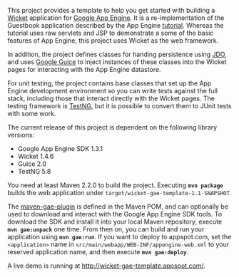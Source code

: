 This project provides a template to help you get started with building a [Wicket](http://wicket.apache.org/) application for [Google App Engine](http://code.google.com/appengine/).  It is a re-implementation of the Guestbook application described by the App Engine [tutorial](http://code.google.com/appengine/docs/java/gettingstarted/).  Whereas the tutorial uses raw servlets and JSP to demonstrate a some of the basic features of App Engine, this project uses Wicket as the web framework.

In addition, the project defines classes for handing persistence using [JDO](http://code.google.com/appengine/docs/java/datastore/), and uses [Google Guice](http://code.google.com/p/google-guice/) to inject instances of these classes into the Wicket pages for interacting with the App Engine datastore.

For unit testing, the project contains base classes that set up the App Engine development environment so you can write tests against the full stack, including those that interact directly with the Wicket pages.  The testing framework is [TestNG](http://testng.org/doc/index.html), but it is possible to convert them to JUnit tests with some work.

The current release of this project is dependent on the following library versions:

  * Google App Engine SDK 1.3.1
  * Wicket 1.4.6
  * Guice 2.0
  * TestNG 5.8

You need at least Maven 2.2.0 to build the project.  Executing **`mvn package`** builds the web application under `target/wicket-gae-template-1.1-SNAPSHOT`.

The [maven-gae-plugin](http://code.google.com/p/maven-gae-plugin/) is defined in the Maven POM, and can optionally be used to download and interact with the Google App Engine SDK tools.  To download the SDK and install it into your local Maven repository, execute **`mvn gae:unpack`** one time.  From then on, you can build and run your application using **`mvn gae:run`**.  If you want to deploy to appspot.com, set the `<application>` name in `src/main/webapp/WEB-INF/appengine-web.xml` to your reserved application name, and then execute **`mvn gae:deploy`**.

A live demo is running at http://wicket-gae-template.appspot.com/.